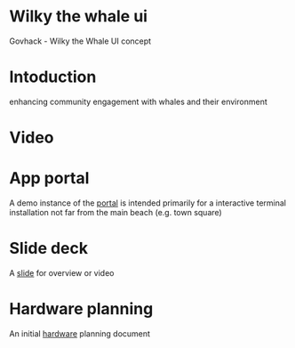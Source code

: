 # Wilky the whale ui
Govhack - Wilky the Whale UI concept

# Intoduction
enhancing community engagement with whales and their environment

# Video


# App portal
A demo instance of the [portal](https://benduncan.github.io/wilky-the-whale-ui/) is intended primarily for a interactive terminal installation not far from the main beach (e.g. town square)

# Slide deck
A [slide](https://github.com/benduncan/wilky-the-whale-ui/blob/master/govhack-assets/wilky%20-%20GOVHACK%20NOOSA.pdf) for overview or video

# Hardware planning
An initial [hardware](https://github.com/benduncan/wilky-the-whale-ui/blob/master/govhack-assets/hardware-planmning.md) planning document
